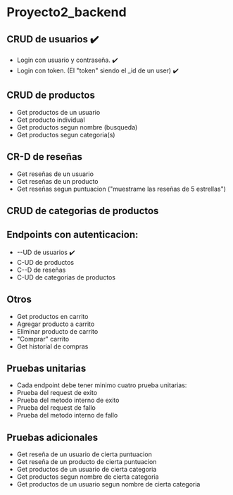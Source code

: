 # Proyecto2_backend
## CRUD de usuarios ✔️
 * Login con usuario y contraseña. ✔️
 * Login con token. (El "token" siendo el _id de un user) ✔️
## CRUD de productos
 * Get productos de un usuario
 * Get producto individual
 * Get productos segun nombre (busqueda)
 * Get productos segun categoria(s)
## CR-D de reseñas
 * Get reseñas de un usuario
 * Get reseñas de un producto
 * Get reseñas segun puntuacion ("muestrame las reseñas de 5 estrellas")
## CRUD de categorias de productos

## Endpoints con autenticacion:
* --UD de usuarios ✔️
* C-UD de productos
* C--D de reseñas
* C-UD de categorias de productos

## Otros
 * Get productos en carrito
 * Agregar producto a carrito
 * Eliminar producto de carrito
 * "Comprar" carrito
 * Get historial de compras

## Pruebas unitarias
  * Cada endpoint debe tener minimo cuatro prueba unitarias:
  * Prueba del request de exito
  * Prueba del metodo interno de exito
  * Prueba del request de fallo
  * Prueba del metodo interno de fallo
  
## Pruebas adicionales
 * Get reseña de un usuario de cierta puntuacion
 * Get reseña de un producto de cierta puntuacion
 * Get productos de un usuario de cierta categoria
 * Get productos segun nombre de cierta categoria
 * Get productos de un usuario segun nombre de cierta categoria
